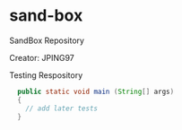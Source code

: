 sand-box
========

SandBox Repository

  Creator: JPING97 
  
  Testing Respository
```Java
  public static void main (String[] args)
  {
    // add later tests
  }
  
  
  
```

